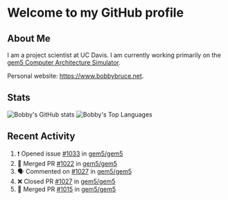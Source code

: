 # Welcome to my GitHub profile

## About Me

I am a project scientist at UC Davis. I am currently working primarily on the [gem5 Computer Architecture Simulator](https://github.com/gem5).

Personal website: <https://www.bobbybruce.net>.

## Stats

![Bobby's GitHub stats](https://github-readme-stats.vercel.app/api?username=bobbyrbruce&show_icons=true&theme=responsive&include_all_commits=true&count_private=true&show=reviews&disable_animations=true)
![Bobby's Top Languages ](https://github-readme-stats.vercel.app/api/top-langs/?username=bobbyrbruce&layout=compact&theme=responsive&count_private=true&langs_count=10&disable_animations=true)

## Recent Activity

<!--START_SECTION:activity-->
1. ❗ Opened issue [#1033](https://github.com/gem5/gem5/issues/1033) in [gem5/gem5](https://github.com/gem5/gem5)
2. 🎉 Merged PR [#1022](https://github.com/gem5/gem5/pull/1022) in [gem5/gem5](https://github.com/gem5/gem5)
3. 🗣 Commented on [#1027](https://github.com/gem5/gem5/pull/1027#issuecomment-2057154557) in [gem5/gem5](https://github.com/gem5/gem5)
4. ❌ Closed PR [#1027](https://github.com/gem5/gem5/pull/1027) in [gem5/gem5](https://github.com/gem5/gem5)
5. 🎉 Merged PR [#1015](https://github.com/gem5/gem5/pull/1015) in [gem5/gem5](https://github.com/gem5/gem5)
<!--END_SECTION:activity-->
